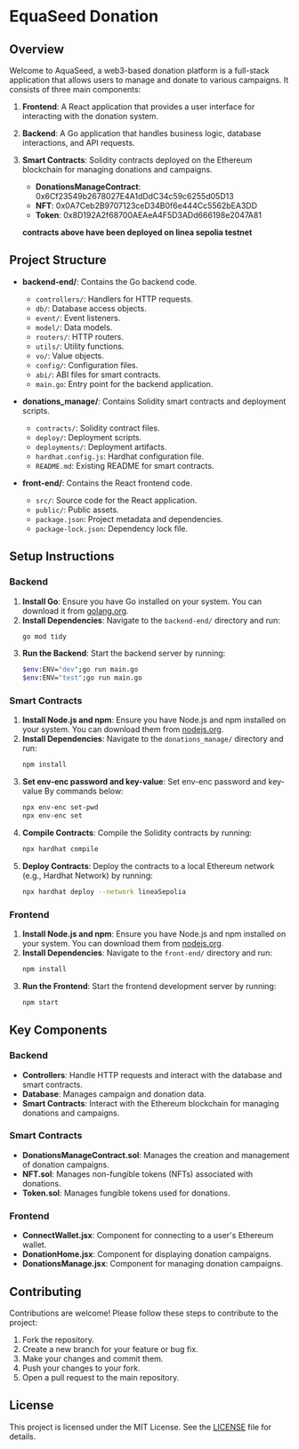 # EquaSeed Donation

## Overview

Welcome to AquaSeed, a web3-based donation platform is a full-stack application that allows users to manage and donate to various campaigns. It consists of three main components:
1. **Frontend**: A React application that provides a user interface for interacting with the donation system.
2. **Backend**: A Go application that handles business logic, database interactions, and API requests.
3. **Smart Contracts**: Solidity contracts deployed on the Ethereum blockchain for managing donations and campaigns.

   - **DonationsManageContract**: 0x6Cf23549b2678027E4A1dDdC34c59c6255d05D13
   - **NFT**: 0x0A7Ceb2B9707123ceD34B0f6e444Cc5562bEA3DD
   - **Token**: 0x8D192A2f68700AEAeA4F5D3ADd666198e2047A81

    **contracts above have been deployed on linea sepolia testnet**

## Project Structure

- **backend-end/**: Contains the Go backend code.
  - `controllers/`: Handlers for HTTP requests.
  - `db/`: Database access objects.
  - `event/`: Event listeners.
  - `model/`: Data models.
  - `routers/`: HTTP routers.
  - `utils/`: Utility functions.
  - `vo/`: Value objects.
  - `config/`: Configuration files.
  - `abi/`: ABI files for smart contracts.
  - `main.go`: Entry point for the backend application.

- **donations_manage/**: Contains Solidity smart contracts and deployment scripts.
  - `contracts/`: Solidity contract files.
  - `deploy/`: Deployment scripts.
  - `deployments/`: Deployment artifacts.
  - `hardhat.config.js`: Hardhat configuration file.
  - `README.md`: Existing README for smart contracts.

- **front-end/**: Contains the React frontend code.
  - `src/`: Source code for the React application.
  - `public/`: Public assets.
  - `package.json`: Project metadata and dependencies.
  - `package-lock.json`: Dependency lock file.

## Setup Instructions

### Backend

1. **Install Go**: Ensure you have Go installed on your system. You can download it from [golang.org](https://golang.org/dl/).
2. **Install Dependencies**: Navigate to the `backend-end/` directory and run:
   ```sh
   go mod tidy
   ```
3. **Run the Backend**: Start the backend server by running:
   ```sh
   $env:ENV="dev";go run main.go
   $env:ENV="test";go run main.go
   ```

### Smart Contracts

1. **Install Node.js and npm**: Ensure you have Node.js and npm installed on your system. You can download them from [nodejs.org](https://nodejs.org/).
2. **Install Dependencies**: Navigate to the `donations_manage/` directory and run:
   ```sh
   npm install
   ```
3. **Set env-enc password and key-value**: Set env-enc password and key-value By commands below:
   ```sh
   npx env-enc set-pwd
   npx env-enc set
   ```
4. **Compile Contracts**: Compile the Solidity contracts by running:
   ```sh
   npx hardhat compile
   ```
5. **Deploy Contracts**: Deploy the contracts to a local Ethereum network (e.g., Hardhat Network) by running:
   ```sh
   npx hardhat deploy --network lineaSepolia
   ```

### Frontend

1. **Install Node.js and npm**: Ensure you have Node.js and npm installed on your system. You can download them from [nodejs.org](https://nodejs.org/).
2. **Install Dependencies**: Navigate to the `front-end/` directory and run:
   ```sh
   npm install
   ```
3. **Run the Frontend**: Start the frontend development server by running:
   ```sh
   npm start
   ```

## Key Components

### Backend

- **Controllers**: Handle HTTP requests and interact with the database and smart contracts.
- **Database**: Manages campaign and donation data.
- **Smart Contracts**: Interact with the Ethereum blockchain for managing donations and campaigns.

### Smart Contracts

- **DonationsManageContract.sol**: Manages the creation and management of donation campaigns.
- **NFT.sol**: Manages non-fungible tokens (NFTs) associated with donations.
- **Token.sol**: Manages fungible tokens used for donations.

### Frontend

- **ConnectWallet.jsx**: Component for connecting to a user's Ethereum wallet.
- **DonationHome.jsx**: Component for displaying donation campaigns.
- **DonationsManage.jsx**: Component for managing donation campaigns.

## Contributing

Contributions are welcome! Please follow these steps to contribute to the project:
1. Fork the repository.
2. Create a new branch for your feature or bug fix.
3. Make your changes and commit them.
4. Push your changes to your fork.
5. Open a pull request to the main repository.

## License

This project is licensed under the MIT License. See the [LICENSE](LICENSE) file for details.
